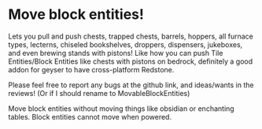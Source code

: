 # Move block entities!
Lets you pull and push chests, trapped chests, barrels, hoppers, all furnace types, lecterns, chiseled bookshelves, droppers, dispensers, jukeboxes, and even brewing stands with pistons!
Like how you can push Tile Entities/Block Entities like chests with pistons on bedrock, definitely a good addon for geyser to have cross-platform Redstone.

Please feel free to report any bugs at the github link, and ideas/wants in the reviews! (Or if I should rename to MovableBlockEntities)

Move block entities without moving things like obsidian or enchanting tables.
Block entities cannot move when powered.
